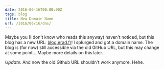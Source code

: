 ```yaml
---
date: 2016-06-16T00:00:00Z
tags: blog
title: New Domain Name
url: /2016/06/16/dns/
---
```


Maybe you (I don't know who reads this anyway) haven't noticed, but this blog has a new URL: [blog.erad.fr](https://blog.erad.fr)! I splurged and got a domain name. The blog is (for now) still accessible via the old GitHub URL, but this may change at some point... Maybe more details on this later.

*Update:* And now the old Github URL shouldn't work anymore. Hehe.
